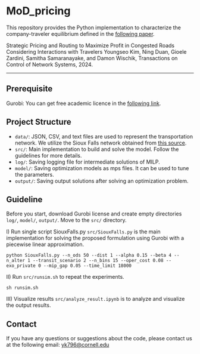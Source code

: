 # MoD_pricing

This repository provides the Python implementation to characterize the company-traveler equilibrium defined in the [following paper](https://papers.ssrn.com/sol3/papers.cfm?abstract_id=4950974). 

Strategic Pricing and Routing to Maximize Profit in Congested Roads Considering Interactions with Travelers
Youngseo Kim, Ning Duan, Gioele Zardini, Samitha Samaranayake, and Damon Wischik, Transactions on Control of Network Systems, 2024.

---
## Prerequisite
Gurobi: You can get free academic licence in the [following link](https://www.gurobi.com/academia/academic-program-and-licenses/).

## Project Structure

- `data/`: JSON, CSV, and text files are used to represent the transportation network. We utilize the Sioux Falls network obtained from [this source](https://github.com/bstabler/TransportationNetworks/tree/master/SiouxFalls).
- `src/`: Main implementation to build and solve the model. Follow the guidelines for more details. 
- `log/`: Saving logging file for intermediate solutions of MILP. 
- `model/`: Saving optimization models as mps files. It can be used to tune the parameters. 
- `output/`: Saving output solutions after solving an optimization problem. 

## Guideline

Before you start, download Gurobi license and create empty directories `log/`, `model/`, `output/`. Move to the `src/` directory. 

I) Run single script SiouxFalls.py
`src/SiouxFalls.py` is the main implementation for solving the proposed formulation using Gurobi with a piecewise linear approximation.

```
python SiouxFalls.py --n_ods 50 --dist 1 --alpha 0.15 --beta 4 --n_alter 1 --transit_scenario 2 --n_bins 15 --oper_cost 0.08 --exo_private 0 --mip_gap 0.05 --time_limit 18000
```

II) Run `src/runsim.sh` to repeat the experiments. 

```
sh runsim.sh 
```

III) Visualize results
`src/analyze_result.ipynb` is to analyze and visualize the output results. 



## Contact
If you have any questions or suggestions about the code, please contact us at the following email: yk796@cornell.edu
